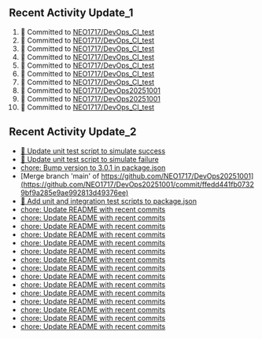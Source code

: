 
## Recent Activity Update_1
<!--START_SECTION:activity-->
1. 🚀 Committed to [NEO1717/DevOps_CI_test](https://github.com/NEO1717/DevOps_CI_test/commit/6bac7458d982893d5c9cd4b3cfb3d9a6f43f7449)
2. 🚀 Committed to [NEO1717/DevOps_CI_test](https://github.com/NEO1717/DevOps_CI_test/commit/7d55d051ab06732919ba470c3b60bfc910e6d70c)
3. 🚀 Committed to [NEO1717/DevOps_CI_test](https://github.com/NEO1717/DevOps_CI_test/commit/945842ef6a80a46537e86fd3ccad5b418ef9466c)
4. 🚀 Committed to [NEO1717/DevOps_CI_test](https://github.com/NEO1717/DevOps_CI_test/commit/0afb5e0944f6354d1ffb9efc0dd3c5b6cbc54f05)
5. 🚀 Committed to [NEO1717/DevOps_CI_test](https://github.com/NEO1717/DevOps_CI_test/commit/9d08db554bb8d87ad8a82a00e6cc6e8065f1d26a)
6. 🚀 Committed to [NEO1717/DevOps_CI_test](https://github.com/NEO1717/DevOps_CI_test/commit/e6cb1f3924f3d29b91729a201c0d6bb53167ab35)
7. 🚀 Committed to [NEO1717/DevOps_CI_test](https://github.com/NEO1717/DevOps_CI_test/commit/1da6cfb4cb7dc0636583570bebda1a1a2e841d82)
8. 🚀 Committed to [NEO1717/DevOps20251001](https://github.com/NEO1717/DevOps20251001/commit/ecfcd7b3964011e7da8091939dac85ae050256f6)
9. 🚀 Committed to [NEO1717/DevOps20251001](https://github.com/NEO1717/DevOps20251001/commit/91bd3f7591326b56d914ceee92b503324bda9186)
10. 🚀 Committed to [NEO1717/DevOps_CI_test](https://github.com/NEO1717/DevOps_CI_test/commit/b684abb359c5c2a64e51118be8bf354c1a1f06b9)
<!--END_SECTION:activity-->



## Recent Activity Update_2
<!-- LATEST_COMMITS:START -->
- [🔧 Update unit test script to simulate success](https://github.com/NEO1717/DevOps20251001/commit/02eff6241141092a387e6bf43c84150190fc51b6)
- [🔧 Update unit test script to simulate failure](https://github.com/NEO1717/DevOps20251001/commit/b5d7a6ad182e9e73d4b217ec5476c50eed541cdb)
- [chore: Bump version to 3.0.1 in package.json](https://github.com/NEO1717/DevOps20251001/commit/228e08ee4a4b91f01d5db023c7058578a33e1952)
- [Merge branch &#39;main&#39; of https://github.com/NEO1717/DevOps20251001](https://github.com/NEO1717/DevOps20251001/commit/ffedd441fb07329bf9a285e9ae992813d49376ee)
- [🔧 Add unit and integration test scripts to package.json](https://github.com/NEO1717/DevOps20251001/commit/21b7d1f0e2e04e79475c9674b9a12f70a1da9e98)
- [chore: Update README with recent commits](https://github.com/NEO1717/DevOps20251001/commit/8dac3a746898b7255bab5978a8d04fcccc0cfab2)
- [chore: Update README with recent commits](https://github.com/NEO1717/DevOps20251001/commit/dd402973e59ae84388d070bc183dba3ebd7aea41)
- [chore: Update README with recent commits](https://github.com/NEO1717/DevOps20251001/commit/df22a4e073bffee5afcfdb40c413d65d5326ed88)
- [chore: Update README with recent commits](https://github.com/NEO1717/DevOps20251001/commit/09f8d12f61b0c1987ee9f9c90353335ab7b99d75)
- [chore: Update README with recent commits](https://github.com/NEO1717/DevOps20251001/commit/a00818d2203ffbf66bccbbf93e3fe8ace8c85bf5)
- [chore: Update README with recent commits](https://github.com/NEO1717/DevOps20251001/commit/593843ee59881b46e6e0029c8c932dd0296f3f7e)
- [chore: Update README with recent commits](https://github.com/NEO1717/DevOps20251001/commit/e704c882fb73adc192e8569c59c391060964c62e)
- [chore: Update README with recent commits](https://github.com/NEO1717/DevOps20251001/commit/2b1de143126f4180cc47dbc44c6b93d39f21bd48)
- [chore: Update README with recent commits](https://github.com/NEO1717/DevOps20251001/commit/a73f1eb8ad8954bf401c3a69d2bb9c718a4ffb38)
- [chore: Update README with recent commits](https://github.com/NEO1717/DevOps20251001/commit/a5b865702bc4a3f3d4ff9f8463408b4b4a8c0fdd)
- [chore: Update README with recent commits](https://github.com/NEO1717/DevOps20251001/commit/c3f8265931d096561c82fd89b425ae2e2cadf3ef)
- [chore: Update README with recent commits](https://github.com/NEO1717/DevOps20251001/commit/e1ba6a5000c31098a5c56fd7ccfdd59bf87d869e)
- [chore: Update README with recent commits](https://github.com/NEO1717/DevOps20251001/commit/ab74637c6f8ba76b852dacd6edb7c7239341f271)
- [chore: Update README with recent commits](https://github.com/NEO1717/DevOps20251001/commit/1505b3f22e19dcd022e792fb4402e7a2c8a83bd2)
- [chore: Update README with recent commits](https://github.com/NEO1717/DevOps20251001/commit/28599db514fd307d6f93509f9aad835a4d775d0e)
<!-- LATEST_COMMITS:END -->




